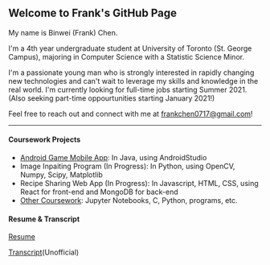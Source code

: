 ## Welcome to Frank's GitHub Page
My name is Binwei (Frank) Chen. 

I'm a 4th year undergraduate student at University of Toronto (St. George Campus), majoring in Computer Science with a Statistic Science Minor.

I'm a passionate young man who is strongly interested in rapidly changing new technologies and can't wait to leverage my skills and knowledge in the real world. I'm currently looking for full-time jobs starting Summer 2021. (Also seeking part-time oppourtunities starting January 2021!)

Feel free to reach out and connect with me at <frankchen0717@gmail.com>!

---

#### Coursework Projects
- [Android Game Mobile App](https://github.com/frankcbw/pages/tree/master/Java/GameCenter): In Java, using AndroidStudio
- Image Inpaiting Program (In Progress): In Python, using OpenCV, Numpy, Scipy, Matplotlib
- Recipe Sharing Web App (In Progress): In Javascript, HTML, CSS, using React for front-end and MongoDB for back-end
- [Other Coursework](https://github.com/frankcbw/projects): Jupyter Notebooks, C, Python, programs, etc.

#### Resume & Transcript
[Resume](https://github.com/frankcbw/files/blob/master/resume.pdf)

[Transcript](https://github.com/frankcbw/files/blob/master/transcript.pdf)(Unofficial)
